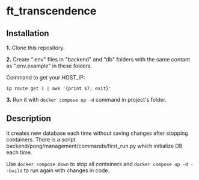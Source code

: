 # ft_transcendence

## Installation

**1.** Clone this repository.

**2.** Create ".env" files in "backend" and "db" folders with the same contant as ".env.example" in these folders.

Command to get your HOST_IP:

```ip route get 1 | awk '{print $7; exit}'```


**3.** Run it with ```docker compose up -d``` command in project's folder.


## Description

It creates new database each time without saving changes after stopping containers. There is a script backend/pong/management/commands/first_run.py which initialize DB each time.

Use ```docker compose down``` to stop all containers and ```docker compose up -d --build``` to run again with changes in code.
